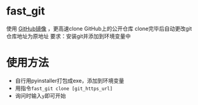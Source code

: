 # fast_git
使用 [GitHub镜像](https://github.com.cnpmjs.org/) ，更高速clone GitHub上的公开仓库
clone完毕后自动更改git仓库地址为原地址
要求：安装git并添加到环境变量中

# 使用方法
- 自行用pyinstaller打包成exe，添加到环境变量
- 用指令`fast_git clone [git_https_url]`
- 询问时输入`y`即可开始
